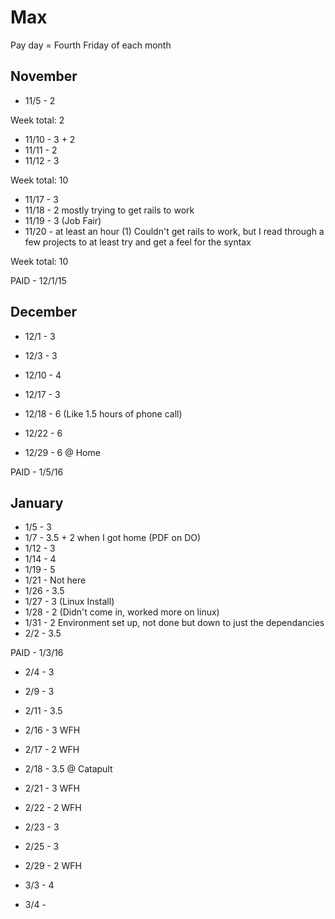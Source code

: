 # Max

Pay day = Fourth Friday of each month

## November

- 11/5 - 2

Week total: 2

- 11/10 - 3 + 2
- 11/11 - 2
- 11/12 - 3

Week total: 10

- 11/17 - 3
- 11/18 - 2 mostly trying to get rails to work
- 11/19 - 3 (Job Fair)
- 11/20 - at least an hour (1) Couldn't get rails to work, but I read through a few projects to at least try and get a feel for the syntax

Week total: 10

PAID - 12/1/15

## December

- 12/1 - 3
- 12/3 - 3

- 12/10 - 4

- 12/17 - 3  
- 12/18 - 6 (Like 1.5 hours of phone call)
- 12/22 - 6
- 12/29 - 6 @ Home

PAID - 1/5/16

## January

- 1/5 - 3
- 1/7 - 3.5 + 2 when I got home (PDF on DO)
- 1/12 - 3
- 1/14 - 4
- 1/19 - 5
- 1/21 - Not here
- 1/26 - 3.5
- 1/27 - 3 (Linux Install)
- 1/28 - 2 (Didn't come in, worked more on linux)
- 1/31 - 2 Environment set up, not done but down to just the dependancies
- 2/2 - 3.5

PAID - 1/3/16

- 2/4 - 3
- 2/9 - 3
- 2/11 - 3.5
- 2/16 - 3 WFH
- 2/17 - 2 WFH
- 2/18 - 3.5 @ Catapult
- 2/21 - 3 WFH
- 2/22 - 2 WFH
- 2/23 - 3
- 2/25 - 3
- 2/29 - 2 WFH


- 3/3 - 4
- 3/4 - 
